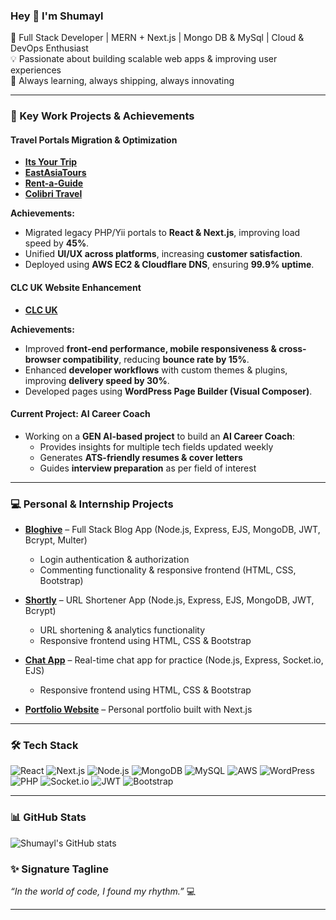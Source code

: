 ### Hey 👋 I'm Shumayl
🚀 Full Stack Developer | MERN + Next.js | Mongo DB & MySql | Cloud & DevOps Enthusiast  
💡 Passionate about building scalable web apps & improving user experiences  
🎯 Always learning, always shipping, always innovating  

---

### 🌟 Key Work Projects & Achievements

#### Travel Portals Migration & Optimization
- **[Its Your Trip](https://www.its-your-trip.com/)**  
- **[EastAsiaTours](https://www.eastasiatours.de/)**  
- **[Rent-a-Guide](https://www.rent-a-guide.de/)**  
- **[Colibri Travel](https://www.colibri-travel.de/)**  

**Achievements:**  
- Migrated legacy PHP/Yii portals to **React & Next.js**, improving load speed by **45%**.  
- Unified **UI/UX across platforms**, increasing **customer satisfaction**.  
- Deployed using **AWS EC2 & Cloudflare DNS**, ensuring **99.9% uptime**.  

#### CLC UK Website Enhancement
- **[CLC UK](https://www.clc-uk.org/)**  

**Achievements:**  
- Improved **front-end performance, mobile responsiveness & cross-browser compatibility**, reducing **bounce rate by 15%**.  
- Enhanced **developer workflows** with custom themes & plugins, improving **delivery speed by 30%**.  
- Developed pages using **WordPress Page Builder (Visual Composer)**.  

#### Current Project: AI Career Coach
- Working on a **GEN AI-based project** to build an **AI Career Coach**:  
  - Provides insights for multiple tech fields updated weekly  
  - Generates **ATS-friendly resumes & cover letters**  
  - Guides **interview preparation** as per field of interest  

---

### 💻 Personal & Internship Projects

- **[Bloghive](https://github.com/mohdShumayl/Bloghive)** – Full Stack Blog App (Node.js, Express, EJS, MongoDB, JWT, Bcrypt, Multer)  
  - Login authentication & authorization  
  - Commenting functionality & responsive frontend (HTML, CSS, Bootstrap)  

- **[Shortly](https://github.com/mohdShumayl/shortly)** – URL Shortener App (Node.js, Express, EJS, MongoDB, JWT, Bcrypt)  
  - URL shortening & analytics functionality  
  - Responsive frontend using HTML, CSS & Bootstrap  

- **[Chat App](https://github.com/mohdShumayl/chatApp)** – Real-time chat app for practice (Node.js, Express, Socket.io, EJS)  
  - Responsive frontend using HTML, CSS & Bootstrap  

- **[Portfolio Website](https://github.com/mohdShumayl/Shumayl-Portfolio)** – Personal portfolio built with Next.js  

---

### 🛠 Tech Stack
![React](https://img.shields.io/badge/-React-blue?logo=react&logoColor=white) 
![Next.js](https://img.shields.io/badge/-Next.js-black?logo=next.js) 
![Node.js](https://img.shields.io/badge/-Node.js-green?logo=node.js) 
![MongoDB](https://img.shields.io/badge/-MongoDB-darkgreen?logo=mongodb) 
![MySQL](https://img.shields.io/badge/-MySQL-blue?logo=mysql) 
![AWS](https://img.shields.io/badge/-AWS-orange?logo=amazon-aws) 
![WordPress](https://img.shields.io/badge/-WordPress-blue?logo=wordpress) 
![PHP](https://img.shields.io/badge/-PHP-777BB4?logo=php) 
![Socket.io](https://img.shields.io/badge/-Socket.io-black?logo=socket.io) 
![JWT](https://img.shields.io/badge/-JWT-yellow?logo=jsonwebtokens) 
![Bootstrap](https://img.shields.io/badge/-Bootstrap-purple?logo=bootstrap)  

---

### 📊 GitHub Stats
![Shumayl's GitHub stats](https://github-readme-stats.vercel.app/api?username=mohdShumayl&show_icons=true&theme=tokyonight)

### ✨ Signature Tagline
*“In the world of code, I found my rhythm.”* 💻

---

